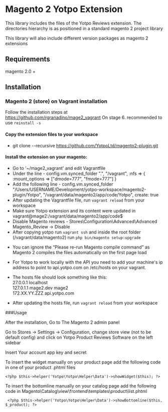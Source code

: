 Magento 2 Yotpo Extension
==========================

This library includes the files of the Yotpo Reviews extension.
The directories hierarchy is as positioned in a standard magento 2 project library

This library will also include different version packages as magento 2 extensions



## Requirements

magento 2.0 +

## Installation
### Magento 2 (store) on Vagrant installation
Follow the installation steps at https://github.com/rgranadino/mage2_vagrant
 On stage 6. recommended to use ```reinstall -s```

#### Copy the extension files to your workspace
* git clone --recursive https://github.com/YotpoLtd/magento2-plugin.git

#### Install the extension on your magento:
* Go to '~/mage2_vagrant' and edit Vagrantfile
* Under the line  - config.vm.synced_folder ".", "/vagrant", :nfs => { :mount_options => ["dmode=777", "fmode=777"] }
* Add the following line - config.vm.synced_folder "/Users/USERNAME/Development/yotpo-workspace/magento2-plugin/Yotpo", "/vagrant/data/magento2/app/code/Yotpo", create: true
* After updating the Vagrantfile file, run ```vagrant reload``` from your workspace
* Make sure Yotpo extension and its content were updated in vagrant@mage2:/vagrant/data/magento2/app/code$
* Disable Magento reviews - Stores\Configuration\Advanced\Advanced  Magento_Review -> Disable
* After copying yotpo run ```vagrant ssh``` and inside the root folder (/vagrant/data/magento2) run ```php bin/magento setup:upgrade ```
- You can ignore the “Please re-run Magento compile command” as Magento 2 compiles the files automatically on the first page load
* For Yotpo to work locally with the API you need to add your machine's ip address to point to api.yotpo.com on /etc/hosts on your vagrant.
-  The hosts file should look something like this: <br />
27.0.0.1       localhost <br />
127.0.1.1 mage2.dev mage2 <br />
172.XX.YY.ZZZ api.yotpo.com <br />
* After updating the hosts file, run ```vagrant reload``` from your workspace


###Usage

After the installation, Go to The Magento 2 admin panel

Go to Stores -> Settings -> Configuration, change store view (not to be default config) and click on Yotpo Product Reviews Software on the left sidebar

Insert Your account app key and secret

To insert the widget manually on your product page add the following code in one of your product .phtml files 

```<?php $this->helper('Yotpo\Yotpo\Helper\Data')->showWidget($this); ?>``` 

To insert the bottomline manually on your catalog page add the following code in Magento\Catalog\view\frontend\templates\product\list.phtml

``` <?php $this->helper('Yotpo\Yotpo\Helper\Data')->showBottomline($this, $_product); ?>``` 
